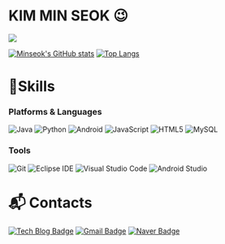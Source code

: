 # KIM MIN SEOK 😉
<a href="https://github.com/kms-git0205/">
<img src="https://hits.seeyoufarm.com/api/count/incr/badge.svg?url=https%3A%2F%2Fgithub.com%2Fkms-git0205&count_bg=%23000000&title_bg=%23000000&icon=github.svg&icon_color=%23E7E7E7&title=GitHub&edge_flat=false)"/></a>

[![Minseok's GitHub stats](https://github-readme-stats.vercel.app/api?username=kms-git0205)](https://camo.githubusercontent.com/02418477f180fc07eeef7d83ca4be34047093c6acdb4854ff5386060f9eda414/68747470733a2f2f6769746875622d726561646d652d73746174732e76657263656c2e6170702f6170693f757365726e616d653d6b6d732d67697430323035)
[![Top Langs](https://github-readme-stats.vercel.app/api/top-langs/?username=kms-git0205&langs_count=5)](https://camo.githubusercontent.com/6e108c84c062df39e30f386323d75f5aa1f51d96bcf17227e4473aeff824d64e/68747470733a2f2f6769746875622d726561646d652d73746174732e76657263656c2e6170702f6170692f746f702d6c616e67732f3f757365726e616d653d6b6d732d67697430323035)

<!-- [![Solved.ac Profile](http://mazassumnida.wtf/api/v2/generate_badge?boj=alstjr0205)](https://solved.ac/alstjr0205/) -->


# 💪Skills
### Platforms & Languages

![Java](https://img.shields.io/badge/Java-007396.svg?&style=for-the-badge&logo=Java&logoColor=white)
![Python](https://img.shields.io/badge/Python-3776AB.svg?&style=for-the-badge&logo=Python&logoColor=white)
![Android](https://img.shields.io/badge/Android-3DDC84.svg?&style=for-the-badge&logo=Android&logoColor=white)
![JavaScript](https://img.shields.io/badge/JavaScript-F7DF1E.svg?&style=for-the-badge&logo=JavaScript&logoColor=white)
![HTML5](https://img.shields.io/badge/HTML5-E34F26.svg?&style=for-the-badge&logo=HTML5&logoColor=white)
![MySQL](https://img.shields.io/badge/MySQL-4479A1.svg?&style=for-the-badge&logo=MySQL&logoColor=white)

<!-- ![Oracle](https://img.shields.io/badge/Oracle-F80000.svg?&style=for-the-badge&logo=Oracle&logoColor=white) -->
<!-- ![Spring](https://img.shields.io/badge/Spring-6DB33F.svg?&style=for-the-badge&logo=Spring&logoColor=white) -->
<!-- ![TypeScript](https://img.shields.io/badge/TypeScript-3178C6.svg?&style=for-the-badge&logo=TypeScript&logoColor=white) -->
<!-- ![CSS3](https://img.shields.io/badge/CSS3-1572B6.svg?&style=for-the-badge&logo=CSS3&logoColor=white) -->

### Tools
![Git](https://img.shields.io/badge/Git-F05032.svg?&style=for-the-badge&logo=Git&logoColor=white)
![Eclipse IDE](https://img.shields.io/badge/Eclipse%20IDE-2C2255.svg?&style=for-the-badge&logo=Eclipse%20IDE&logoColor=white)
![Visual Studio Code](https://img.shields.io/badge/Visual%20Studio%20Code-007ACC.svg?&style=for-the-badge&logo=Visual%20Studio%20Code&logoColor=white)
![Android Studio](https://img.shields.io/badge/Android%20Studio-3DDC84.svg?&style=for-the-badge&logo=Android%20Studio&logoColor=white)

 
# :mailbox_with_mail: Contacts
[![Tech Blog Badge](http://img.shields.io/badge/-Tech%20blog-black?style=flat-square&logo=github&link=https://doricom.tistory.com/)](https://doricom.tistory.com/)
[![Gmail Badge](https://img.shields.io/badge/Gmail-d14836?style=flat-square&logo=Gmail&logoColor=white&link=mailto:kimms6435@gmail.com)](mailto:kimms6435@gmail.com)
[![Naver Badge](https://img.shields.io/badge/Naver-03C75A?style=flat-square&logo=Naver&logoColor=white&link=mailto:oooooo123456@naver.com)](mailto:oooooo123456@naver.com)
